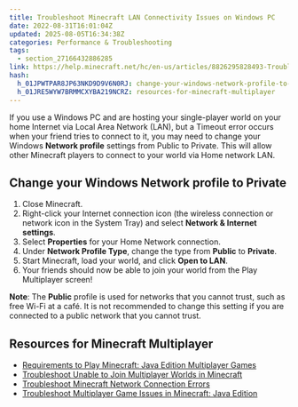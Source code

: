 ```yaml
---
title: Troubleshoot Minecraft LAN Connectivity Issues on Windows PC
date: 2022-08-31T16:01:04Z
updated: 2025-08-05T16:34:38Z
categories: Performance & Troubleshooting
tags:
  - section_27166432886285
link: https://help.minecraft.net/hc/en-us/articles/8826295828493-Troubleshoot-Minecraft-LAN-Connectivity-Issues-on-Windows-PC
hash:
  h_01JPWTPAR8JP63NKD9D9V6N0RJ: change-your-windows-network-profile-to-private
  h_01JRE5WYW7BRMMCXYBA219NCRZ: resources-for-minecraft-multiplayer
---
```


If you use a Windows PC and are hosting your single-player world on your home Internet via Local Area Network (LAN), but a Timeout error occurs when your friend tries to connect to it, you may need to change your Windows **Network profile** settings from Public to Private. This will allow other Minecraft players to connect to your world via Home network LAN.

## Change your Windows Network profile to Private

1.  Close Minecraft. 
2.  Right-click your Internet connection icon (the wireless connection or network icon in the System Tray) and select **Network & Internet settings**. 
3.  Select **Properties** for your Home Network connection. 
4.  Under **Network Profile Type**, change the type from **Public** to **Private**. 
5.  Start Minecraft, load your world, and click **Open to LAN**.
6.  Your friends should now be able to join your world from the Play Multiplayer screen!

**Note**: The **Public** profile is used for networks that you cannot trust, such as free Wi-Fi at a café. It is not recommended to change this setting if you are connected to a public network that you cannot trust.

## Resources for Minecraft Multiplayer

- [Requirements to Play Minecraft: Java Edition Multiplayer Games](../Multiplayer-Support/Requirements-to-Play-Minecraft-Multiplayer-Games.md)
- [Troubleshoot Unable to Join Multiplayer Worlds in Minecraft](../Multiplayer-Support/Troubleshoot-Unable-to-Join-Multiplayer-Games-in-Minecraft.md)
- [Troubleshoot Minecraft Network Connection Errors](./Troubleshoot-Minecraft-Network-Connection-Errors.md)
- [Troubleshoot Multiplayer Game Issues in Minecraft: Java Edition](../Multiplayer-Support/Troubleshoot-Multiplayer-Game-Issues-in-Minecraft-Java-Edition.md)
